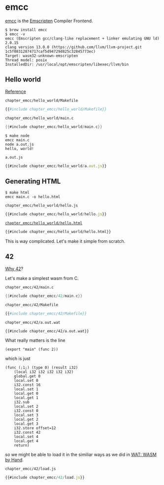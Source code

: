 # emcc

[emcc](https://emscripten.org/docs/tools_reference/emcc.html) is the [Emscripten](https://emscripten.org) Compiler Frontend.

```console
$ brew install emcc
$ emcc -v
emcc (Emscripten gcc/clang-like replacement + linker emulating GNU ld) 2.0.15
clang version 13.0.0 (https://github.com/llvm/llvm-project.git 1c5f08312874717caf5d94729d825c32845773ec)
Target: wasm32-unknown-emscripten
Thread model: posix
InstalledDir: /usr/local/opt/emscripten/libexec/llvm/bin
```


## Hello world

[Reference](https://emscripten.org/docs/getting_started/Tutorial.html)

`chapter_emcc/hello_world/Makefile`
```makefile
{{#include chapter_emcc/hello_world/Makefile}}
```

`chapter_emcc/hello_world/main.c`
```c
{{#include chapter_emcc/hello_world/main.c}}
```

```console
$ make node
emcc main.c
node a.out.js
hello, world!

```
`a.out.js`
```javascript
{{#include chapter_emcc/hello_world/a.out.js}}
```	

## Generating HTML

```console
$ make html
emcc main.c -o hello.html
```

`chapter_emcc/hello_world/hello.js`
```javascript
{{#include chapter_emcc/hello_world/hello.js}}
```

[`chapter_emcc/hello_world/hello.html`](chapter_emcc/hello_world/hello.html)
```html
{{#include chapter_emcc/hello_world/hello.html}}
```

This is way complicated. Let's make it simple from scratch.

## 42

[Why 42](https://en.wikipedia.org/wiki/Phrases_from_The_Hitchhiker%27s_Guide_to_the_Galaxy#Why_the_number_42?)?

Let's make a simplest wasm from C.

`chapter_emcc/42/main.c`
```C
{{#include chapter_emcc/42/main.c}}
```

`chapter_emcc/42/Makefile`
```makefile
{{#include chapter_emcc/42/Makefile}}
```

`chapter_emcc/42/a.out.wat`
```
{{#include chapter_emcc/42/a.out.wat}}
```

What really matters is the line
```
(export "main" (func 2))
```

which is just
```
(func (;1;) (type 0) (result i32)
    (local i32 i32 i32 i32 i32)
    global.get 0
    local.set 0
    i32.const 16
    local.set 1
    local.get 0
    local.get 1
    i32.sub
    local.set 2
    i32.const 0
    local.set 3
    local.get 2
    local.get 3
    i32.store offset=12
    i32.const 42
    local.set 4
    local.get 4
    return)
```
so we might be able to load it in the similiar ways as we did in [WAT: WASM by Hand](/chapter_wat.html).

`chapter_emcc/42/load.js`
```javascript
{{#include chapter_emcc/42/load.js}}
```

<pre id="emcc_output"></pre>
<script src="/chapter_emcc/42/load.js"></script>
